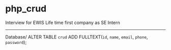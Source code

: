 # php_crud

Interview for EWIS 
Life time first company as SE Intern
____________________________________

Database/
ALTER TABLE `crud` ADD FULLTEXT(`id`, `name`, `email`, `phone`, `password`);
